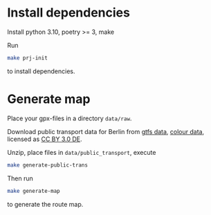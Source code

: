 # Install dependencies
Install python 3.10, poetry >= 3, make

Run
```bash
make prj-init
```
to install dependencies.

# Generate map
Place your gpx-files in a directory `data/raw`.

Download public transport data for Berlin from
[gtfs data](https://daten.berlin.de/datensaetze/vbb-fahrplandaten-gtfs), [colour data](https://daten.berlin.de/datensaetze/vbb-linienfarben), licensed as [CC BY 3.0 DE](https://creativecommons.org/licenses/by/3.0/de/).

Unzip, place files in `data/public_transport`, execute
```bash
make generate-public-trans
```
Then run
```bash
make generate-map
```
to generate the route map.
